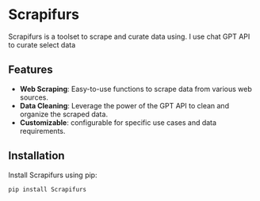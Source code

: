 # Scrapifurs

Scrapifurs is a toolset to scrape and curate data using. I use chat GPT API to curate select data
## Features

- **Web Scraping**: Easy-to-use functions to scrape data from various web sources.
- **Data Cleaning**: Leverage the power of the GPT API to clean and organize the scraped data.
- **Customizable**:  configurable for specific use cases and data requirements.

## Installation

Install Scrapifurs using pip:

```bash
pip install Scrapifurs
